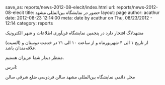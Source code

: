 save_as: reports/news-2012-08-elecit/index.html
url: reports/news-2012-08-elecit
title: حضور در نمایشگاه بین‌المللی مشهد
layout: page
author: acathur
date: 2012-08-23 12:14:00
meta: date by acathur on Thu, 08/23/2012 - 12:14
category: reports



مشهد‌لاگ افتخار دارد در پنجمین نمایشگاه فن‌آوری اطلاعات و شهر الکترونیک

(السیت) از تاریخ ۱ الی ۴ شهریورماه و از ساعت ۱۰ الی ۲۱ در خدمت دوستان و
علاقه‌مندان باشد.

منتظر دیدار شما عزیزان هستیم.





آدرس:

محل دائمی نمایشگاه‌ بین‌المللی مشهد سالن فردوسی ضلع شرقی سالن



